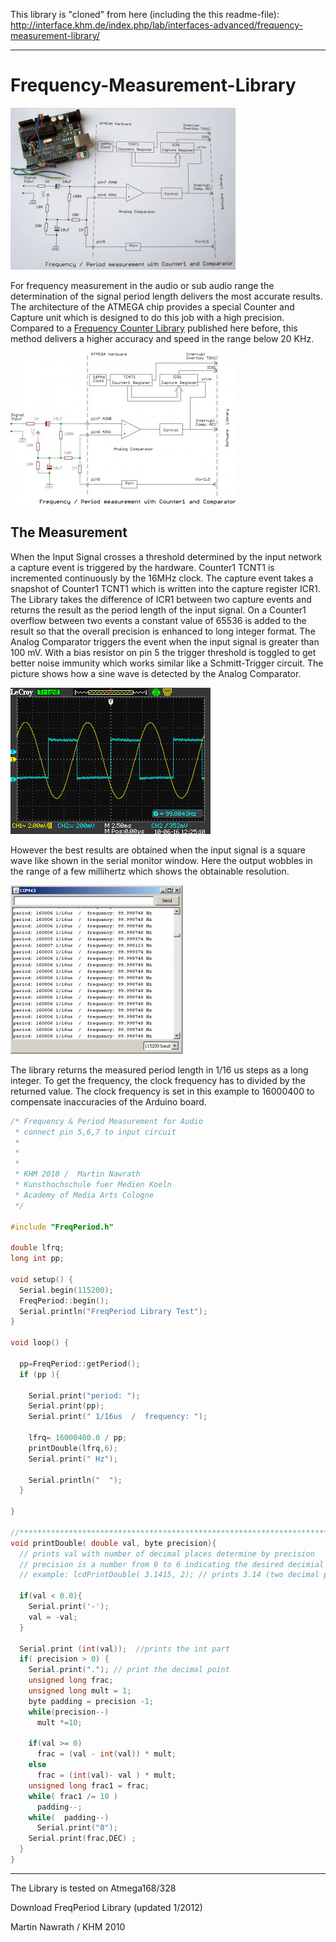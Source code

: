 This library is "cloned" from here (including the this readme-file):  
http://interface.khm.de/index.php/lab/interfaces-advanced/frequency-measurement-library/  
  
---------
  
# Frequency-Measurement-Library  
  
<a href="https://github.com/BlackBrix/Frequency-Measurement-Library/raw/master/pics/FreqPeriodTitle.jpg"><img title="FreqPeriodTitle" src="https://github.com/BlackBrix/Frequency-Measurement-Library/raw/master/pics/FreqPeriodTitle-360x259.jpg" alt="FreqPeriodTitle" width="360" height="259"></a>  
  
For frequency measurement in the audio or sub audio range the determination of the signal period length delivers the most accurate results. The architecture of the ATMEGA chip provides a special Counter and Capture unit which is designed to  do this job with a high precision. Compared to a [Frequency Counter Library](https://github.com/BlackBrix/Arduino-Frequency-Counter-Library) published here before, this method delivers a higher accuracy and speed in the range below 20 KHz.  
  
<a href="https://github.com/BlackBrix/Frequency-Measurement-Library/raw/master/pics/FreqPeriodSch05.jpg"><img title="FreqPeriodSch05" src="https://github.com/BlackBrix/Frequency-Measurement-Library/raw/master/pics/FreqPeriodSch05-360x243.jpg" alt="FreqPeriodSch05" width="360" height="243"></a>  
  
## The Measurement

When the Input Signal crosses a threshold determined by the input network a capture event is triggered by the hardware. Counter1 TCNT1 is incremented continuously by the 16MHz clock. The capture event takes a snapshot of Counter1 TCNT1 which is written into the capture register ICR1. The Library takes the difference of ICR1 between two capture events and returns the result as the period length of the input signal. On a Counter1 overflow between two events a constant value of 65536 is added to the result so that the overall precision is enhanced to long integer format. The Analog Comparator triggers the event when the input signal is greater than 100 mV. With a bias resistor on pin 5 the trigger threshold is toggled to get better noise immunity which works similar like a Schmitt-Trigger circuit. The picture shows how a sine wave is detected by the Analog Comparator.  
  
<a href="https://github.com/BlackBrix/Frequency-Measurement-Library/raw/master/pics/FreqPeriodScope.jpg"><img title="FreqPeriodScope" src="https://github.com/BlackBrix/Frequency-Measurement-Library/raw/master/pics/FreqPeriodScope.jpg" alt="FreqPeriodScope" width="320" height="234"></a>  
  
However the best results are obtained when the input signal is a square wave like shown in the serial monitor window. Here the output wobbles in the range of a few millihertz which shows the obtainable resolution.  
  
<a href="https://github.com/BlackBrix/Frequency-Measurement-Library/raw/master/pics/FreqPeriod_wind_sq.png"><img title="FreqPeriod_wind_sq" src="https://github.com/BlackBrix/Frequency-Measurement-Library/raw/master/pics/FreqPeriod_wind_sq-276x270.png" alt="FreqPeriod_wind_sq" width="276" height="270"></a>    
  
The library returns the measured period length in 1/16 us steps as a long integer. To get the frequency, the clock frequency has to divided by the returned value. The clock frequency is set in this example to 16000400 to compensate inaccuracies of the Arduino board.  
```C++
/* Frequency & Period Measurement for Audio
 * connect pin 5,6,7 to input circuit
 *
 *
 *
 * KHM 2010 /  Martin Nawrath
 * Kunsthochschule fuer Medien Koeln
 * Academy of Media Arts Cologne
 */

#include "FreqPeriod.h"

double lfrq;
long int pp;

void setup() {
  Serial.begin(115200);
  FreqPeriod::begin();
  Serial.println("FreqPeriod Library Test");
}

void loop() {

  pp=FreqPeriod::getPeriod();
  if (pp ){

    Serial.print("period: ");
    Serial.print(pp);
    Serial.print(" 1/16us  /  frequency: ");

    lfrq= 16000400.0 / pp;
    printDouble(lfrq,6);
    Serial.print(" Hz");

    Serial.println("  ");
  }

}

//***************************************************************************
void printDouble( double val, byte precision){
  // prints val with number of decimal places determine by precision
  // precision is a number from 0 to 6 indicating the desired decimial places
  // example: lcdPrintDouble( 3.1415, 2); // prints 3.14 (two decimal places)

  if(val < 0.0){
    Serial.print('-');
    val = -val;
  }

  Serial.print (int(val));  //prints the int part
  if( precision > 0) {
    Serial.print("."); // print the decimal point
    unsigned long frac;
    unsigned long mult = 1;
    byte padding = precision -1;
    while(precision--)
      mult *=10;

    if(val >= 0)
      frac = (val - int(val)) * mult;
    else
      frac = (int(val)- val ) * mult;
    unsigned long frac1 = frac;
    while( frac1 /= 10 )
      padding--;
    while(  padding--)
      Serial.print("0");
    Serial.print(frac,DEC) ;
  }
}
```
  
--------
  

The Library is tested on Atmega168/328  
  
Download FreqPeriod Library  (updated 1/2012)  
  
Martin Nawrath / KHM 2010  


